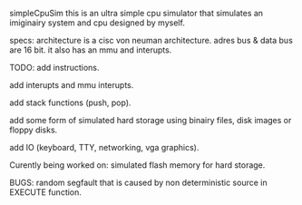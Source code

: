simpleCpuSim
this is an ultra simple cpu simulator that simulates an imiginairy system and cpu designed by myself.

specs:
architecture is a cisc von neuman architecture.
adres bus & data bus are 16 bit.
it also has an mmu and interupts.

TODO:
add instructions.

add interupts and mmu interupts.

add stack functions (push, pop).

add some form of simulated hard storage using binairy files, disk images or floppy disks.

add IO (keyboard, TTY, networking, vga graphics).

Curently being worked on:
simulated flash memory for hard storage.

BUGS:
random segfault that is caused by non deterministic source in EXECUTE function.
